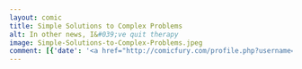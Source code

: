 ```yaml
---
layout: comic
title: Simple Solutions to Complex Problems
alt: In other news, I&#039;ve quit therapy
image: Simple-Solutions-to-Complex-Problems.jpeg
comment: [{'date': '<a href="http://comicfury.com/profile.php?username=tecco_dsilva" title="tecco_dsilva">tecco_dsilva</a>', 'username': 'tecco_dsilva', 'comment': ' I actually don&#039;t mean to mock this particular therapist; my experience with therapy has never been particularly rewarding, but I think this one actually had the right idea and was even moderately helpful.  I do sort of really want somebody to help/fix me, but the reward I get for progressing as a human is that I&#039;ve already plucked most of the low hanging fruit.  A lot of my problems these days aren&#039;t so much mental health as just plain existential.  (Partly just: the only sane reaction to the world is sadness, despair, and boatloads of cognitive dissonance, but also maybe some other stuff that is far too profound for me to put into words here.)'}]
---
```

